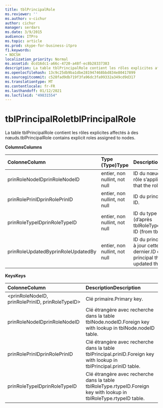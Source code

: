 ```yaml
---
title: tblPrincipalRole
ms.reviewer: ''
ms.author: v-cichur
author: cichur
manager: serdars
ms.date: 3/9/2015
audience: ITPro
ms.topic: article
ms.prod: skype-for-business-itpro
f1.keywords:
- NOCSH
localization_priority: Normal
ms.assetid: dcd16dc1-a66c-4720-a48f-ec8b28337383
description: La table tblPrincipalRole contient les rôles explicites affectés à des nœuds.
ms.openlocfilehash: 13c9c25db9ba1dbe281947468bbd834e80417899
ms.sourcegitcommit: c528fad9db719f3fa96dc3fa99332a349cd9d317
ms.translationtype: MT
ms.contentlocale: fr-FR
ms.lasthandoff: 01/12/2021
ms.locfileid: "49831554"
---
```

# <a name="tblprincipalrole"></a><span data-ttu-id="fa5be-103">tblPrincipalRole</span><span class="sxs-lookup"><span data-stu-id="fa5be-103">tblPrincipalRole</span></span>
 
<span data-ttu-id="fa5be-104">La table tblPrincipalRole contient les rôles explicites affectés à des nœuds.</span><span class="sxs-lookup"><span data-stu-id="fa5be-104">tblPrincipalRole contains explicit roles assigned to nodes.</span></span>
  
<span data-ttu-id="fa5be-105">**Columns**</span><span class="sxs-lookup"><span data-stu-id="fa5be-105">**Columns**</span></span>

|<span data-ttu-id="fa5be-106">**Colonne**</span><span class="sxs-lookup"><span data-stu-id="fa5be-106">**Column**</span></span>|<span data-ttu-id="fa5be-107">**Type (Type)**</span><span class="sxs-lookup"><span data-stu-id="fa5be-107">**Type**</span></span>|<span data-ttu-id="fa5be-108">**Description**</span><span class="sxs-lookup"><span data-stu-id="fa5be-108">**Description**</span></span>|
|:-----|:-----|:-----|
|<span data-ttu-id="fa5be-109">prinRoleNodeID</span><span class="sxs-lookup"><span data-stu-id="fa5be-109">prinRoleNodeID</span></span>  <br/> |<span data-ttu-id="fa5be-110">entier, non null</span><span class="sxs-lookup"><span data-stu-id="fa5be-110">int, not null</span></span>  <br/> |<span data-ttu-id="fa5be-111">ID du nœud auquel le rôle s’applique.</span><span class="sxs-lookup"><span data-stu-id="fa5be-111">Node ID that the role applies to.</span></span>  <br/> |
|<span data-ttu-id="fa5be-112">prinRolePrinID</span><span class="sxs-lookup"><span data-stu-id="fa5be-112">prinRolePrinID</span></span>  <br/> |<span data-ttu-id="fa5be-113">entier, non null</span><span class="sxs-lookup"><span data-stu-id="fa5be-113">int, not null</span></span>  <br/> |<span data-ttu-id="fa5be-114">ID du principal.</span><span class="sxs-lookup"><span data-stu-id="fa5be-114">Principal ID.</span></span>  <br/> |
|<span data-ttu-id="fa5be-115">prinRoleTypeID</span><span class="sxs-lookup"><span data-stu-id="fa5be-115">prinRoleTypeID</span></span>  <br/> |<span data-ttu-id="fa5be-116">entier, non null</span><span class="sxs-lookup"><span data-stu-id="fa5be-116">int, not null</span></span>  <br/> |<span data-ttu-id="fa5be-117">ID du type de rôle (d’après tblRoleType).</span><span class="sxs-lookup"><span data-stu-id="fa5be-117">Role type ID (from tblRoleType).</span></span>  <br/> |
|<span data-ttu-id="fa5be-118">prinRoleUpdatedBy</span><span class="sxs-lookup"><span data-stu-id="fa5be-118">prinRoleUpdatedBy</span></span>  <br/> |<span data-ttu-id="fa5be-119">entier, non null</span><span class="sxs-lookup"><span data-stu-id="fa5be-119">int, not null</span></span>  <br/> |<span data-ttu-id="fa5be-120">ID du principal qui a mis à jour cette entrée en dernier.</span><span class="sxs-lookup"><span data-stu-id="fa5be-120">ID of the principal that last updated this entry.</span></span>  <br/> |
   
<span data-ttu-id="fa5be-121">**Keys**</span><span class="sxs-lookup"><span data-stu-id="fa5be-121">**Keys**</span></span>

|<span data-ttu-id="fa5be-122">**Colonne**</span><span class="sxs-lookup"><span data-stu-id="fa5be-122">**Column**</span></span>|<span data-ttu-id="fa5be-123">**Description**</span><span class="sxs-lookup"><span data-stu-id="fa5be-123">**Description**</span></span>|
|:-----|:-----|
|\<prinRoleNodeID, prinRolePrinID, prinRoleTypeID\>  <br/> |<span data-ttu-id="fa5be-124">Clé primaire.</span><span class="sxs-lookup"><span data-stu-id="fa5be-124">Primary key.</span></span>  <br/> |
|<span data-ttu-id="fa5be-125">prinRoleNodeID</span><span class="sxs-lookup"><span data-stu-id="fa5be-125">prinRoleNodeID</span></span>  <br/> |<span data-ttu-id="fa5be-126">Clé étrangère avec recherche dans la table tblNode.nodeID.</span><span class="sxs-lookup"><span data-stu-id="fa5be-126">Foreign key with lookup in tblNode.nodeID table.</span></span>  <br/> |
|<span data-ttu-id="fa5be-127">prinRolePrinID</span><span class="sxs-lookup"><span data-stu-id="fa5be-127">prinRolePrinID</span></span>  <br/> |<span data-ttu-id="fa5be-128">Clé étrangère avec recherche dans la table tblPrincipal.prinID.</span><span class="sxs-lookup"><span data-stu-id="fa5be-128">Foreign key with lookup in tblPrincipal.prinID table.</span></span>  <br/> |
|<span data-ttu-id="fa5be-129">prinRoleTypeID</span><span class="sxs-lookup"><span data-stu-id="fa5be-129">prinRoleTypeID</span></span>  <br/> |<span data-ttu-id="fa5be-130">Clé étrangère avec recherche dans la table tblRoleType.rtypeID.</span><span class="sxs-lookup"><span data-stu-id="fa5be-130">Foreign key with lookup in tblRoleType.rtypeID table.</span></span>  <br/> |
   

